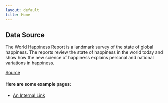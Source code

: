 ```yaml
---
layout: default
title: Home
---
```


## Data Source 
The World Happiness Report is a landmark survey of the state of global happiness. The reports review the state of happiness in the world today and show how the new science of happiness explains personal and national variations in happiness.

[Source](https://www.kaggle.com/unsdsn/world-happiness)

#### Here are some example pages:

- [An Internal Link](notebook.ipynb)
